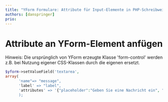 ```yaml
---
title: "YForm Formulare: Attribute für Input-Elemente in PHP-Schreibweise"
authors: [danspringer]
prio:
---
```



# Attribute an YForm-Element anfügen

Hinweis: Die ursprünglich von YForm erzeugte Klasse 'form-control' werden z.B. bei Nutzung eigener CSS-Klassen durch die eigenen ersetzt.

```php
$yform->setValueField('textarea', 
array(
      'name"=> "message",
      'label' => "label",
      'attributes' => '{"placeholder":"Geben Sie eine Nachricht ein", "class":"css-klassenname", "id":"form-id"}')
      );
```
